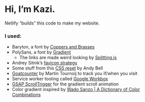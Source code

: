 # Hi, I’m Kazi.

Netlify “builds” this code to make my website.

### I used:
- Baryton, a font by [Coppers and Brasses](https://www.coppersandbrasses.com/typefaces/baryton/)
- PolySans, a font by [Gradient](https://wearegradient.net/polysans/)
	- The links are made weird looking by [Splitting.js](https://splitting.js.org)
- Andrey Sitnik’s [favicon strategy](https://evilmartians.com/chronicles/how-to-favicon-in-2021-six-files-that-fit-most-needs)
- Some stuff from this [CSS reset](https://piccalil.li/blog/a-modern-css-reset) by Andy Bell
- [Goatcounter](https://www.goatcounter.com) by Martin Tournoij to track you if/when you visit
- Service worker tooling called [Google Workbox](https://developers.google.com/web/tools/workbox)
- [GSAP ScrollTrigger](https://greensock.com/scrolltrigger/) for the gradient scroll animation
- Color gradient inspired by [Wado Sanzo | A Dictionary of Color Combinations](https://sanzo-wada.dmbk.io/about)